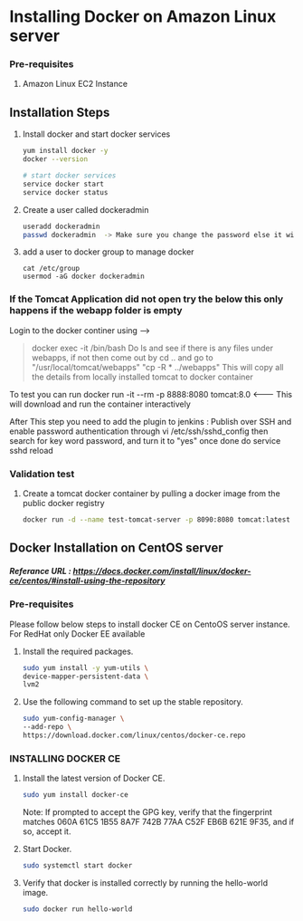 # Installing Docker on Amazon Linux server

### Pre-requisites
1. Amazon Linux EC2 Instance

## Installation Steps

1. Install docker and start docker services
   ```sh 
   yum install docker -y
   docker --version 
   
   # start docker services
   service docker start
   service docker status
   ```
1. Create a user called dockeradmin
   ```sh
   useradd dockeradmin
   passwd dockeradmin  -> Make sure you change the password else it will not work 
   ```
1. add a user to docker group to manage docker 
   ```
   cat /etc/group
   usermod -aG docker dockeradmin
   ```
### If the Tomcat Application did not open try the below this only happens if the webapp folder is empty
   Login to the docker continer using --> 
  >docker exec -it <id> /bin/bash
  Do ls and see if there is any files under webapps, if not then come out by cd .. and go to "/usr/local/tomcat/webapps" "cp -R * ../webapps"
  This will copy all the details from locally installed tomcat to docker container
   
   To test you can run docker run -it --rm -p 8888:8080 tomcat:8.0 <--- This will download and run the container interactively
   
   After This step you need to add the plugin to jenkins : Publish over SSH and enable password authentication through vi /etc/ssh/sshd_config then search for key word password, and turn it to "yes" once done do service sshd reload 
### Validation test
1. Create a tomcat docker container by pulling a docker image from the public docker registry
   ```sh
   docker run -d --name test-tomcat-server -p 8090:8080 tomcat:latest
   ```


## Docker Installation on CentOS server
##### Referance URL : https://docs.docker.com/install/linux/docker-ce/centos/#install-using-the-repository
### Pre-requisites

Please follow below steps to install docker CE on CentoOS server instance. For RedHat only Docker EE available 

1. Install the required packages.

   ```sh 
   sudo yum install -y yum-utils \
   device-mapper-persistent-data \
   lvm2
   ```
  
1. Use the following command to set up the stable repository.
 
   ```sh 
   sudo yum-config-manager \
   --add-repo \
   https://download.docker.com/linux/centos/docker-ce.repo
   ```

### INSTALLING DOCKER CE

1. Install the latest version of Docker CE.
   ```sh 
   sudo yum install docker-ce
   ```

   Note: If prompted to accept the GPG key, verify that the fingerprint matches 
060A 61C5 1B55 8A7F 742B 77AA C52F EB6B 621E 9F35, and if so, accept it.

1. Start Docker.
   ```sh 
   sudo systemctl start docker
   ```

1. Verify that docker is installed correctly by running the hello-world image.
   ```sh
   sudo docker run hello-world
   ```

